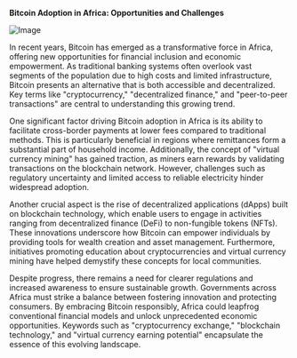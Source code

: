 **Bitcoin Adoption in Africa: Opportunities and Challenges**

![Image](https://github.com/user-attachments/assets/31692037-0104-4703-abd1-696b6a7dd41b)

In recent years, Bitcoin has emerged as a transformative force in Africa, offering new opportunities for financial inclusion and economic empowerment. As traditional banking systems often overlook vast segments of the population due to high costs and limited infrastructure, Bitcoin presents an alternative that is both accessible and decentralized. Key terms like "cryptocurrency," "decentralized finance," and "peer-to-peer transactions" are central to understanding this growing trend.

One significant factor driving Bitcoin adoption in Africa is its ability to facilitate cross-border payments at lower fees compared to traditional methods. This is particularly beneficial in regions where remittances form a substantial part of household income. Additionally, the concept of "virtual currency mining" has gained traction, as miners earn rewards by validating transactions on the blockchain network. However, challenges such as regulatory uncertainty and limited access to reliable electricity hinder widespread adoption. 

Another crucial aspect is the rise of decentralized applications (dApps) built on blockchain technology, which enable users to engage in activities ranging from decentralized finance (DeFi) to non-fungible tokens (NFTs). These innovations underscore how Bitcoin can empower individuals by providing tools for wealth creation and asset management. Furthermore, initiatives promoting education about cryptocurrencies and virtual currency mining have helped demystify these concepts for local communities.

Despite progress, there remains a need for clearer regulations and increased awareness to ensure sustainable growth. Governments across Africa must strike a balance between fostering innovation and protecting consumers. By embracing Bitcoin responsibly, Africa could leapfrog conventional financial models and unlock unprecedented economic opportunities. Keywords such as "cryptocurrency exchange," "blockchain technology," and "virtual currency earning potential" encapsulate the essence of this evolving landscape.